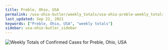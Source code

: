 ```yaml
---
title: Preble, Ohio, USA
permalink: /usa-ohio-butler/weekly_totals/usa-ohio-preble-weekly_totals.html
last_updated: Sep 22, 2021
keywords: ["Preble, Ohio, USA", "weekly totals"]
sidebar: usa-ohio-butler_sidebar
---
```


![Weekly Totals of Confirmed Cases for Preble, Ohio, USA](/covid_tracker/images/graphs/usa-ohio-preble-weekly_totals_graph.png)
